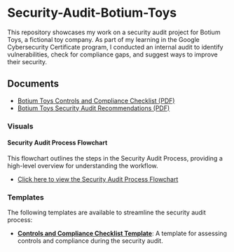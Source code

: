 # Security-Audit-Botium-Toys

This repository showcases my work on a security audit project for Botium Toys, a fictional toy company. As part of my learning in the Google Cybersecurity Certificate program, I conducted an internal audit to identify vulnerabilities, check for compliance gaps, and suggest ways to improve their security.

## Documents
- [Botium Toys Controls and Compliance Checklist (PDF)](Docs/Botium_Toys_Controls_and_Compliance_Checklist.pdf)
- [Botium Toys Security Audit Recommendations (PDF)](Docs/Botium_Toys_Security_Audit_Recommendations.pdf)

### Visuals

#### Security Audit Process Flowchart
This flowchart outlines the steps in the Security Audit Process, providing a high-level overview for understanding the workflow.

- [Click here to view the Security Audit Process Flowchart](Visuals/Security_Audit_Process_Flowchart.jpg)

### Templates

The following templates are available to streamline the security audit process:

- **[Controls and Compliance Checklist Template](Templates/Security_Audit_Checklist_Template.md)**: A template for assessing controls and compliance during the security audit.



